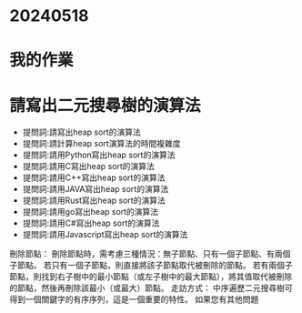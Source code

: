 # 20240518
# 我的作業
# 請寫出二元搜尋樹的演算法
- 提問詞:請寫出heap sort的演算法
- 提問詞:請計算heap sort演算法的時間複雜度
- 提問詞:請用Python寫出heap sort的演算法
- 提問詞:請用C寫出heap sort的演算法
- 提問詞:請用C++寫出heap sort的演算法
- 提問詞:請用JAVA寫出heap sort的演算法
- 提問詞:請用Rust寫出heap sort的演算法
- 提問詞:請用go寫出heap sort的演算法
- 提問詞:請用C#寫出heap sort的演算法
- 提問詞:請用Javascript寫出heap sort的演算法

刪除節點：
刪除節點時，需考慮三種情況：無子節點、只有一個子節點、有兩個子節點。
若只有一個子節點，則直接將該子節點取代被刪除的節點。
若有兩個子節點，則找到右子樹中的最小節點（或左子樹中的最大節點），將其值取代被刪除的節點，然後再刪除該最小（或最大）節點。
走訪方式：
中序遍歷二元搜尋樹可得到一個關鍵字的有序序列，這是一個重要的特性。
如果您有其他問題




